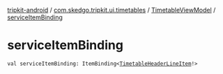 [tripkit-android](../../index.md) / [com.skedgo.tripkit.ui.timetables](../index.md) / [TimetableViewModel](index.md) / [serviceItemBinding](./service-item-binding.md)

# serviceItemBinding

`val serviceItemBinding: ItemBinding<`[`TimetableHeaderLineItem`](../../com.skedgo.tripkit.ui.model/-timetable-header-line-item/index.md)`!>`